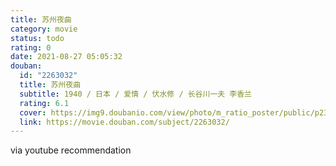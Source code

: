 ```yaml
---
title: 苏州夜曲
category: movie
status: todo
rating: 0
date: 2021-08-27 05:05:32
douban:
  id: "2263032"
  title: 苏州夜曲
  subtitle: 1940 / 日本 / 爱情 / 伏水修 / 长谷川一夫 李香兰
  rating: 6.1
  cover: https://img9.doubanio.com/view/photo/m_ratio_poster/public/p2372397736.jpg
  link: https://movie.douban.com/subject/2263032/
---
```


via youtube recommendation